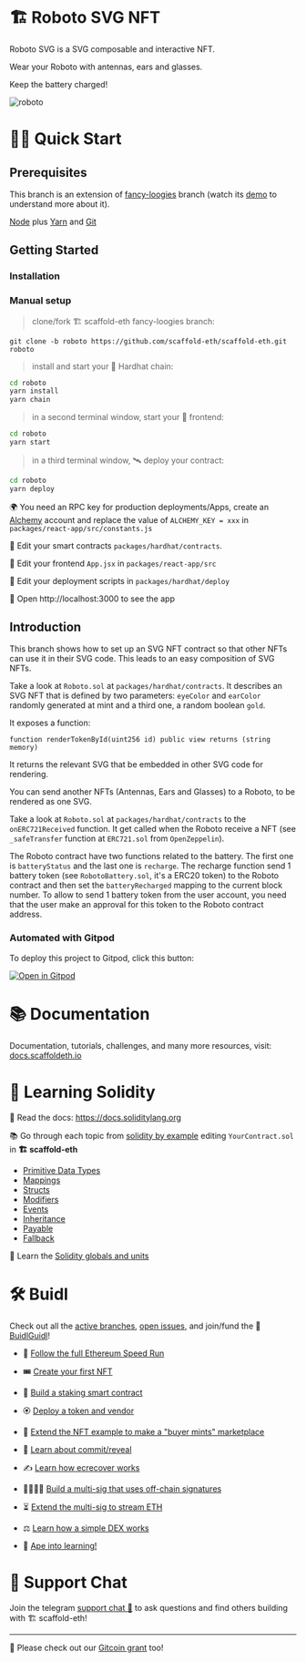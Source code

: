 # 🏗 Roboto SVG NFT

Roboto SVG is a SVG composable and interactive NFT. 

Wear your Roboto with antennas, ears and glasses. 

Keep the battery charged!

![roboto](https://user-images.githubusercontent.com/466652/149665271-b8e5f36e-82f9-4524-871c-92949e87c3e2.png)


# 🏄‍♂️ Quick Start

## Prerequisites

This branch is an extension of [fancy-loogies](https://github.com/scaffold-eth/scaffold-eth/tree/fancy-loogies) branch (watch its [demo](https://youtu.be/mMMPTuHRm7M?t=2228) to understand more about it).

[Node](https://nodejs.org/en/download/) plus [Yarn](https://classic.yarnpkg.com/en/docs/install/) and [Git](https://git-scm.com/downloads)

## Getting Started

### Installation

### Manual setup

> clone/fork 🏗 scaffold-eth fancy-loogies branch:

```
git clone -b roboto https://github.com/scaffold-eth/scaffold-eth.git roboto
```

> install and start your 👷‍ Hardhat chain:

```bash
cd roboto
yarn install
yarn chain
```

> in a second terminal window, start your 📱 frontend:

```bash
cd roboto
yarn start
```

> in a third terminal window, 🛰 deploy your contract:

```bash
cd roboto
yarn deploy
```

🌍 You need an RPC key for production deployments/Apps, create an [Alchemy](https://www.alchemy.com/) account and replace the value of `ALCHEMY_KEY = xxx` in `packages/react-app/src/constants.js`

🔏 Edit your smart contracts `packages/hardhat/contracts`.

📝 Edit your frontend `App.jsx` in `packages/react-app/src`

💼 Edit your deployment scripts in `packages/hardhat/deploy`

📱 Open http://localhost:3000 to see the app


## Introduction

This branch shows how to set up an SVG NFT contract so that other NFTs can use it in their SVG code. This leads to an easy composition of SVG NFTs.

Take a look at `Roboto.sol` at `packages/hardhat/contracts`. It describes an SVG NFT that is defined by two parameters: `eyeColor` and `earColor` randomly generated at mint and a third one, a random boolean `gold`. 

It exposes a function:
```
function renderTokenById(uint256 id) public view returns (string memory)
```

It returns the relevant SVG that be embedded in other SVG code for rendering.

You can send another NFTs (Antennas, Ears and Glasses) to a Roboto, to be rendered as one SVG.

Take a look at `Roboto.sol` at `packages/hardhat/contracts` to the `onERC721Received` function. It get called when the Roboto receive a NFT (see `_safeTransfer` function at `ERC721.sol` from `OpenZeppelin`).

The Roboto contract have two functions related to the battery. The first one is `batteryStatus` and the last one is `recharge`. The recharge function send 1 battery token (see `RobotoBattery.sol`, it's a ERC20 token) to the Roboto contract and then set the `batteryRecharged` mapping to the current block number. To allow to send 1 battery token from the user account, you need that the user make an approval for this token to the Roboto contract address.

### Automated with Gitpod

To deploy this project to Gitpod, click this button:

[![Open in Gitpod](https://gitpod.io/button/open-in-gitpod.svg)](https://github.com/scaffold-eth/scaffold-eth/tree/fancy-loogies)

# 📚 Documentation

Documentation, tutorials, challenges, and many more resources, visit: [docs.scaffoldeth.io](https://docs.scaffoldeth.io)

# 🔭 Learning Solidity

📕 Read the docs: https://docs.soliditylang.org

📚 Go through each topic from [solidity by example](https://solidity-by-example.org) editing `YourContract.sol` in **🏗 scaffold-eth**

- [Primitive Data Types](https://solidity-by-example.org/primitives/)
- [Mappings](https://solidity-by-example.org/mapping/)
- [Structs](https://solidity-by-example.org/structs/)
- [Modifiers](https://solidity-by-example.org/function-modifier/)
- [Events](https://solidity-by-example.org/events/)
- [Inheritance](https://solidity-by-example.org/inheritance/)
- [Payable](https://solidity-by-example.org/payable/)
- [Fallback](https://solidity-by-example.org/fallback/)

📧 Learn the [Solidity globals and units](https://solidity.readthedocs.io/en/v0.6.6/units-and-global-variables.html)

# 🛠 Buidl

Check out all the [active branches](https://github.com/austintgriffith/scaffold-eth/branches/active), [open issues](https://github.com/austintgriffith/scaffold-eth/issues), and join/fund the 🏰 [BuidlGuidl](https://BuidlGuidl.com)!

  
 - 🚤  [Follow the full Ethereum Speed Run](https://medium.com/@austin_48503/%EF%B8%8Fethereum-dev-speed-run-bd72bcba6a4c)


 - 🎟  [Create your first NFT](https://github.com/austintgriffith/scaffold-eth/tree/simple-nft-example)
 - 🥩  [Build a staking smart contract](https://github.com/austintgriffith/scaffold-eth/tree/challenge-1-decentralized-staking)
 - 🏵  [Deploy a token and vendor](https://github.com/austintgriffith/scaffold-eth/tree/challenge-2-token-vendor)
 - 🎫  [Extend the NFT example to make a "buyer mints" marketplace](https://github.com/austintgriffith/scaffold-eth/tree/buyer-mints-nft)
 - 🎲  [Learn about commit/reveal](https://github.com/austintgriffith/scaffold-eth/tree/commit-reveal-with-frontend)
 - ✍️  [Learn how ecrecover works](https://github.com/austintgriffith/scaffold-eth/tree/signature-recover)
 - 👩‍👩‍👧‍👧  [Build a multi-sig that uses off-chain signatures](https://github.com/austintgriffith/scaffold-eth/tree/meta-multi-sig)
 - ⏳  [Extend the multi-sig to stream ETH](https://github.com/austintgriffith/scaffold-eth/tree/streaming-meta-multi-sig)
 - ⚖️  [Learn how a simple DEX works](https://medium.com/@austin_48503/%EF%B8%8F-minimum-viable-exchange-d84f30bd0c90)
 - 🦍  [Ape into learning!](https://github.com/austintgriffith/scaffold-eth/tree/aave-ape)

# 💬 Support Chat

Join the telegram [support chat 💬](https://t.me/joinchat/KByvmRe5wkR-8F_zz6AjpA) to ask questions and find others building with 🏗 scaffold-eth!

---

🙏 Please check out our [Gitcoin grant](https://gitcoin.co/grants/2851/scaffold-eth) too!
